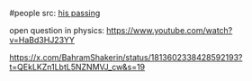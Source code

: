 #people 
src: [his passing](http://wavefunction.fieldofscience.com/2021/07/steven-weinberg-1933-2021.html) 

open question in physics: https://www.youtube.com/watch?v=HaBd3HJ23YY

https://x.com/BahramShakerin/status/1813602338428592193?t=QEkLKZn1LbtL5NZNMVJ_cw&s=19

